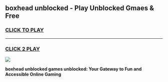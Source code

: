 
## boxhead unblocked - Play Unblocked Gmaes & Free
<h3>
<a href="https://news.freeplayer.one?title=boxhead_unblocked&ref=16F">CLICK TO PLAY</a></h3>
<hr>

<h3>
<a href="https://news.freeplayer.one?title=boxhead_unblocked&ref=16F">CLICK 2 PLAY</a>
  
</h3>

<a href="https://news.freeplayer.one?title=boxhead_unblocked&ref=16F/"><img src="https://clearcache.store/games.png"></a>


**boxhead unblocked games unblocked: Your Gateway to Fun and Accessible Online Gaming**
